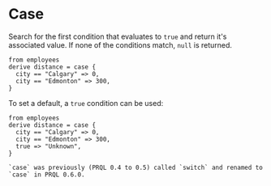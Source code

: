 # Case

Search for the first condition that evaluates to `true` and return it's
associated value. If none of the conditions match, `null` is returned.

```prql
from employees
derive distance = case {
  city == "Calgary" => 0,
  city == "Edmonton" => 300,
}
```

To set a default, a `true` condition can be used:

```prql
from employees
derive distance = case {
  city == "Calgary" => 0,
  city == "Edmonton" => 300,
  true => "Unknown",
}
```

```admonish info
`case` was previously (PRQL 0.4 to 0.5) called `switch` and renamed to `case` in PRQL 0.6.0.
```
